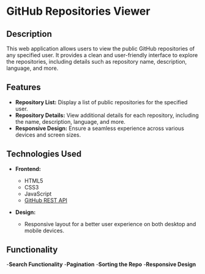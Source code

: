 # GitHub Repositories Viewer

## Description

This web application allows users to view the public GitHub repositories of any specified user. It provides a clean and user-friendly interface to explore the repositories, including details such as repository name, description, language, and more.

## Features
- **Repository List:** Display a list of public repositories for the specified user.
- **Repository Details:** View additional details for each repository, including the name, description, language, and more.
- **Responsive Design:** Ensure a seamless experience across various devices and screen sizes.

## Technologies Used

- **Frontend:**
  - HTML5
  - CSS3
  - JavaScript
  - [GitHub REST API](https://docs.github.com/en/rest)

- **Design:**
  - Responsive layout for a better user experience on both desktop and mobile devices.

## Functionality
-**Search Functionality**
-**Pagination**
-**Sorting the Repo**
-**Responsive Design**

